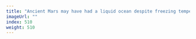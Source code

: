 ```yaml
---
title: "Ancient Mars may have had a liquid ocean despite freezing temperatures"
imageUrl: ""
index: 510
weight: 510
---
```

